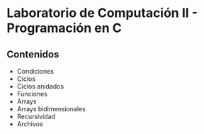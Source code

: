 # Laboratorio de Computación II - Programación en C

## Contenidos
* Condiciones
* Ciclos
* Ciclos anidados
* Funciones
* Arrays
* Arrays bidimensionales
* Recursividad
* Archivos